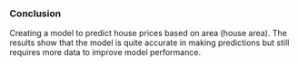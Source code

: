 ### Conclusion
Creating a model to predict house prices based on area (house area). The results show that the model is quite accurate in making predictions but still requires more data to improve model performance.
